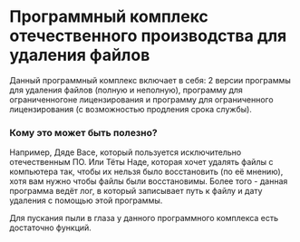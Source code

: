 # Программный комплекс отечественного производства для удаления файлов
Данный программный комплекс включает в себя: 2 версии программы для удаления файлов (полную и неполную), программу для ограниченногоне лицензирования и программу для ограниченного лицензирования (с возможностью продления срока службы).

### Кому это может быть полезно?
Например, Дяде Васе, который пользуется исключительно отечественным ПО. Или Тёты Наде, которая хочет удалять файлы с компьютера так, чтобы их нельзя было восстановить (по её мнению), хотя вам нужно чтобы файлы были восстановимы. Более того - данная программа ведёт лог, в который записывает путь к файлу и дату удаления с помощью этой программы.

Для пускания пыли в глаза у данного программного комплекса есть достаточно функций.